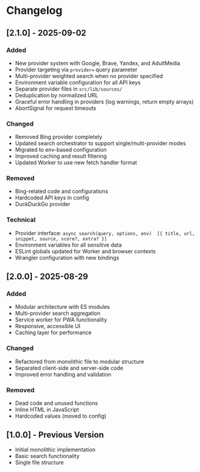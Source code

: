 # Changelog

## [2.1.0] - 2025-09-02

### Added
- New provider system with Google, Brave, Yandex, and AdultMedia
- Provider targeting via `provider=` query parameter
- Multi-provider weighted search when no provider specified
- Environment variable configuration for all API keys
- Separate provider files in `src/lib/sources/`
- Deduplication by normalized URL
- Graceful error handling in providers (log warnings, return empty arrays)
- AbortSignal for request timeouts

### Changed
- Removed Bing provider completely
- Updated search orchestrator to support single/multi-provider modes
- Migrated to env-based configuration
- Improved caching and result filtering
- Updated Worker to use new fetch handler format

### Removed
- Bing-related code and configurations
- Hardcoded API keys in config
- DuckDuckGo provider

### Technical
- Provider interface: `async search(query, options, env)  [{ title, url, snippet, source, score?, extra? }]`
- Environment variables for all sensitive data
- ESLint globals updated for Worker and browser contexts
- Wrangler configuration with new bindings

## [2.0.0] - 2025-08-29

### Added
- Modular architecture with ES modules
- Multi-provider search aggregation
- Service worker for PWA functionality
- Responsive, accessible UI
- Caching layer for performance

### Changed
- Refactored from monolithic file to modular structure
- Separated client-side and server-side code
- Improved error handling and validation

### Removed
- Dead code and unused functions
- Inline HTML in JavaScript
- Hardcoded values (moved to config)

## [1.0.0] - Previous Version

- Initial monolithic implementation
- Basic search functionality
- Single file structure
